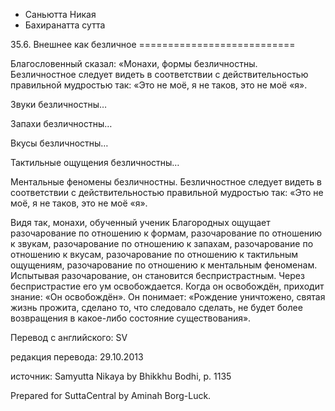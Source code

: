 









* Саньютта Никая
* Бахиранатта сутта


35\.6\. Внешнее как безличное
\=\=\=\=\=\=\=\=\=\=\=\=\=\=\=\=\=\=\=\=\=\=\=\=\=\=\=



Благословенный сказал: «Монахи, формы безличностны\. Безличностное следует видеть в соответствии с действительностью правильной мудростью так: «Это не моё, я не таков, это не моё «я»\.


Звуки безличностны…


Запахи безличностны…


Вкусы безличностны…


Тактильные ощущения безличностны…


Ментальные феномены безличностны\. Безличностное следует видеть в соответствии с действительностью правильной мудростью так: «Это не моё, я не таков, это не моё «я»\.


Видя так, монахи, обученный ученик Благородных ощущает разочарование по отношению к формам, разочарование по отношению к звукам, разочарование по отношению к запахам, разочарование по отношению к вкусам, разочарование по отношению к тактильным ощущениям, разочарование по отношению к ментальным феноменам\. Испытывая разочарование, он становится беспристрастным\. Через беспристрастие его ум освобождается\. Когда он освобождён, приходит знание: «Он освобождён»\. Он понимает: «Рождение уничтожено, святая жизнь прожита, сделано то, что следовало сделать, не будет более возвращения в какое\-либо состояние существования»\.



Перевод с английского: SV


редакция перевода: 29\.10\.2013


источник: Samyutta Nikaya by Bhikkhu Bodhi, p\. 1135


Prepared for SuttaCentral by Aminah Borg\-Luck\.







